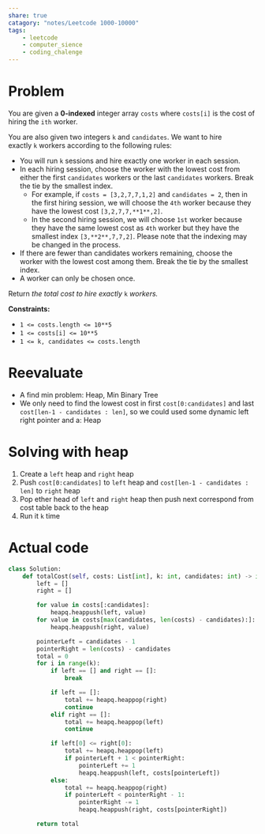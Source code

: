 ```yaml
---
share: true
catagory: "notes/Leetcode 1000-10000"
tags:
    - leetcode
    - computer_sience
    - coding_chalenge
---
```


# Problem
You are given a **0-indexed** integer array `costs` where `costs[i]` is the cost of hiring the `ith` worker.

You are also given two integers `k` and `candidates`. We want to hire exactly `k` workers according to the following rules:

- You will run `k` sessions and hire exactly one worker in each session.
- In each hiring session, choose the worker with the lowest cost from either the first `candidates` workers or the last `candidates` workers. Break the tie by the smallest index.
    - For example, if `costs = [3,2,7,7,1,2]` and `candidates = 2`, then in the first hiring session, we will choose the `4th` worker because they have the lowest cost `[3,2,7,7,**1**,2]`.
    - In the second hiring session, we will choose `1st` worker because they have the same lowest cost as `4th` worker but they have the smallest index `[3,**2**,7,7,2]`. Please note that the indexing may be changed in the process.
- If there are fewer than candidates workers remaining, choose the worker with the lowest cost among them. Break the tie by the smallest index.
- A worker can only be chosen once.

Return _the total cost to hire exactly_ `k` _workers._

**Constraints:**

- `1 <= costs.length <= 10**5`
- `1 <= costs[i] <= 10**5`
- `1 <= k, candidates <= costs.length`

# Reevaluate

- A find min problem: Heap, Min Binary Tree
- We only need to find the lowest cost in first  `cost[0:candidates]`  and last `cost[len-1 - candidates : len]`, so we could used some dynamic left right pointer and a: Heap

# Solving with heap

1. Create a `left` heap and `right` heap
2. Push `cost[0:candidates]` to `left` heap and `cost[len-1 - candidates : len]` to `right` heap
3. Pop ether head of `left` and `right` heap then push next correspond from cost table back to the heap
4. Run it `k` time

# Actual code

```python
class Solution:
    def totalCost(self, costs: List[int], k: int, candidates: int) -> int:
        left = []
        right = []

        for value in costs[:candidates]:
            heapq.heappush(left, value)
        for value in costs[max(candidates, len(costs) - candidates):]:
            heapq.heappush(right, value)

        pointerLeft = candidates - 1
        pointerRight = len(costs) - candidates
        total = 0
        for i in range(k):
            if left == [] and right == []:
                break

            if left == []:
                total += heapq.heappop(right)
                continue
            elif right == []:
                total += heapq.heappop(left)
                continue

            if left[0] <= right[0]:
                total += heapq.heappop(left)
                if pointerLeft + 1 < pointerRight:
                    pointerLeft += 1
                    heapq.heappush(left, costs[pointerLeft])
            else:
                total += heapq.heappop(right)
                if pointerLeft < pointerRight - 1:
                    pointerRight -= 1
                    heapq.heappush(right, costs[pointerRight])

        return total
```

